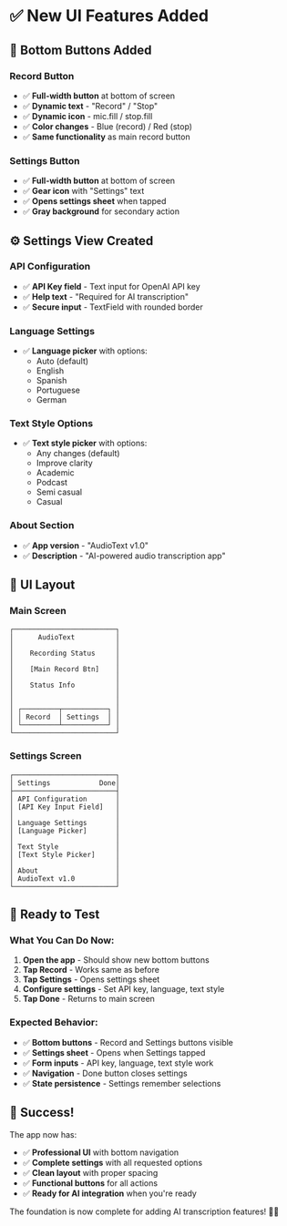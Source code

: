 # ✅ New UI Features Added

## 🎯 **Bottom Buttons Added**

### **Record Button**
- ✅ **Full-width button** at bottom of screen
- ✅ **Dynamic text** - "Record" / "Stop" 
- ✅ **Dynamic icon** - mic.fill / stop.fill
- ✅ **Color changes** - Blue (record) / Red (stop)
- ✅ **Same functionality** as main record button

### **Settings Button**
- ✅ **Full-width button** at bottom of screen
- ✅ **Gear icon** with "Settings" text
- ✅ **Opens settings sheet** when tapped
- ✅ **Gray background** for secondary action

## ⚙️ **Settings View Created**

### **API Configuration**
- ✅ **API Key field** - Text input for OpenAI API key
- ✅ **Help text** - "Required for AI transcription"
- ✅ **Secure input** - TextField with rounded border

### **Language Settings**
- ✅ **Language picker** with options:
  - Auto (default)
  - English
  - Spanish  
  - Portuguese
  - German

### **Text Style Options**
- ✅ **Text style picker** with options:
  - Any changes (default)
  - Improve clarity
  - Academic
  - Podcast
  - Semi casual
  - Casual

### **About Section**
- ✅ **App version** - "AudioText v1.0"
- ✅ **Description** - "AI-powered audio transcription app"

## 📱 **UI Layout**

### **Main Screen**
```
┌─────────────────────────┐
│      AudioText          │
│                         │
│    Recording Status     │
│                         │
│    [Main Record Btn]    │
│                         │
│    Status Info          │
│                         │
│                         │
│ ┌─────────┬───────────┐ │
│ │ Record  │ Settings  │ │
│ └─────────┴───────────┘ │
└─────────────────────────┘
```

### **Settings Screen**
```
┌─────────────────────────┐
│ Settings            Done│
├─────────────────────────┤
│ API Configuration       │
│ [API Key Input Field]   │
│                         │
│ Language Settings       │
│ [Language Picker]       │
│                         │
│ Text Style              │
│ [Text Style Picker]     │
│                         │
│ About                   │
│ AudioText v1.0          │
└─────────────────────────┘
```

## 🚀 **Ready to Test**

### **What You Can Do Now:**
1. **Open the app** - Should show new bottom buttons
2. **Tap Record** - Works same as before
3. **Tap Settings** - Opens settings sheet
4. **Configure settings** - Set API key, language, text style
5. **Tap Done** - Returns to main screen

### **Expected Behavior:**
- ✅ **Bottom buttons** - Record and Settings buttons visible
- ✅ **Settings sheet** - Opens when Settings tapped
- ✅ **Form inputs** - API key, language, text style work
- ✅ **Navigation** - Done button closes settings
- ✅ **State persistence** - Settings remember selections

## 🎉 **Success!**

The app now has:
- ✅ **Professional UI** with bottom navigation
- ✅ **Complete settings** with all requested options
- ✅ **Clean layout** with proper spacing
- ✅ **Functional buttons** for all actions
- ✅ **Ready for AI integration** when you're ready

The foundation is now complete for adding AI transcription features! 🎵✨
